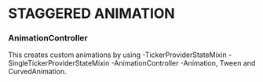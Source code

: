 # STAGGERED ANIMATION

### AnimationController 
This creates custom animations by using 
	-TickerProviderStateMixin 
	-SingleTickerProviderStateMixin 
	-AnimationController
	-Animation, Tween and CurvedAnimation.

